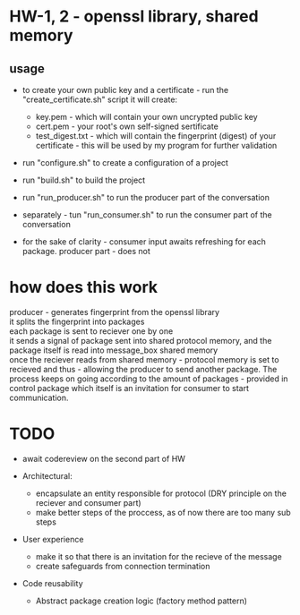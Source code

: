 # HW-1, 2 - openssl library, shared memory
## usage
* to create your own public key and a certificate - run the "create_certificate.sh" script it will create:
    * key.pem - which will contain your own uncrypted public key
    * cert.pem - your root's own self-signed sertificate
    * test_digest.txt - which will contain the fingerprint (digest) of your certificate - this will be used by my program for further validation

* run "configure.sh" to create a configuration of a project
* run "build.sh" to build the project
* run "run_producer.sh" to run the producer part of the conversation
* separately - tun "run_consumer.sh" to run the consumer part of the conversation
* for the sake of clarity - consumer input awaits refreshing for each package. producer part - does not

# how does this work
producer - generates fingerprint from the openssl library\
it splits the fingerprint into packages\
each package is sent to reciever one by one\
it sends a signal of package sent into shared protocol memory, and the package itself is read into message_box shared memory\
once the reciever reads from shared memory - protocol memory is set to recieved and thus - allowing the producer to send another package. The process keeps on going according to the amount of packages - provided in control package which itself is an invitation for consumer to start communication.

# TODO
* await codereview on the second part of HW
* Architectural:
    * encapsulate an entity responsible for protocol (DRY principle on the reciever and consumer part)
    * make better steps of the proccess, as of now there are too many sub steps

* User experience
    * make it so that there is an invitation for the recieve of the message
    * create safeguards from connection termination
* Code reusability
    * Abstract package creation logic (factory method pattern)

